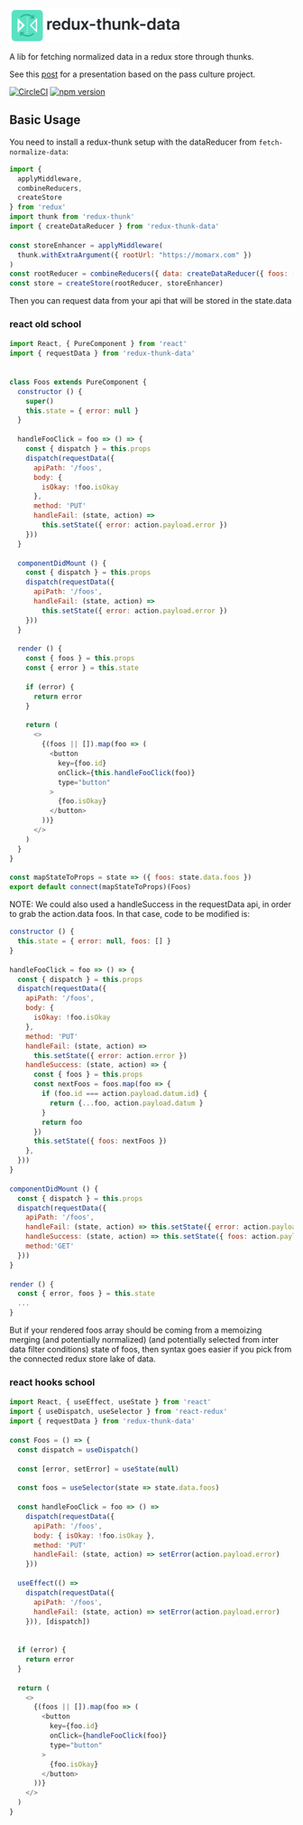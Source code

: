 <img alt="redux-thunk-data logo" src="https://raw.githubusercontent.com/betagouv/redux-thunk-data/master/icon.png" height=60/>

A lib for fetching normalized data in a redux store through thunks.

See this [post](https://medium.com/pass-culture/2-an-open-source-app-94d9de8d6eee) for a presentation based on the pass culture project.

[![CircleCI](https://circleci.com/gh/betagouv/redux-thunk-data/tree/master.svg?style=svg)](https://circleci.com/gh/betagouv/redux-thunk-data/tree/master)
[![npm version](https://img.shields.io/npm/v/redux-thunk-data.svg?style=flat-square)](https://npmjs.org/package/redux-thunk-data)

## Basic Usage

You need to install a redux-thunk setup with the dataReducer from `fetch-normalize-data`:

```javascript
import {
  applyMiddleware,
  combineReducers,
  createStore
} from 'redux'
import thunk from 'redux-thunk'
import { createDataReducer } from 'redux-thunk-data'

const storeEnhancer = applyMiddleware(
  thunk.withExtraArgument({ rootUrl: "https://momarx.com" })
)
const rootReducer = combineReducers({ data: createDataReducer({ foos: [] }) })
const store = createStore(rootReducer, storeEnhancer)
```

Then you can request data from your api that will be stored
in the state.data

### react old school

```javascript
import React, { PureComponent } from 'react'
import { requestData } from 'redux-thunk-data'


class Foos extends PureComponent {
  constructor () {
    super()
    this.state = { error: null }
  }

  handleFooClick = foo => () => {
    const { dispatch } = this.props
    dispatch(requestData({
      apiPath: '/foos',
      body: {
        isOkay: !foo.isOkay
      },
      method: 'PUT'
      handleFail: (state, action) =>
        this.setState({ error: action.payload.error })
    }))
  }

  componentDidMount () {
    const { dispatch } = this.props
    dispatch(requestData({
      apiPath: '/foos',
      handleFail: (state, action) =>
        this.setState({ error: action.payload.error })
    }))
  }

  render () {
    const { foos } = this.props
    const { error } = this.state

    if (error) {
      return error
    }

    return (
      <>
        {(foos || []).map(foo => (
          <button
            key={foo.id}
            onClick={this.handleFooClick(foo)}
            type="button"
          >
            {foo.isOkay}
          </button>
        ))}
      </>
    )
  }
}

const mapStateToProps = state => ({ foos: state.data.foos })
export default connect(mapStateToProps)(Foos)
```

NOTE: We could also used a handleSuccess in the requestData api, in order to grab the action.data foos. In that case, code to be modified is:

```javascript
constructor () {
  this.state = { error: null, foos: [] }
}

handleFooClick = foo => () => {
  const { dispatch } = this.props
  dispatch(requestData({
    apiPath: '/foos',
    body: {
      isOkay: !foo.isOkay
    },
    method: 'PUT'
    handleFail: (state, action) =>
      this.setState({ error: action.error })
    handleSuccess: (state, action) => {
      const { foos } = this.props
      const nextFoos = foos.map(foo => {
        if (foo.id === action.payload.datum.id) {
          return {...foo, action.payload.datum }
        }
        return foo
      })
      this.setState({ foos: nextFoos })
    },
  }))
}

componentDidMount () {
  const { dispatch } = this.props
  dispatch(requestData({
    apiPath: '/foos',
    handleFail: (state, action) => this.setState({ error: action.payload.error }),
    handleSuccess: (state, action) => this.setState({ foos: action.payload.data }),
    method:'GET'
  }))
}

render () {
  const { error, foos } = this.state
  ...
}
```

But if your rendered foos array should be coming from a memoizing merging (and potentially normalized) (and potentially selected from inter data filter conditions) state of foos, then syntax goes easier if you pick from the connected redux store lake of data.



### react hooks school

```javascript
import React, { useEffect, useState } from 'react'
import { useDispatch, useSelector } from 'react-redux'
import { requestData } from 'redux-thunk-data'

const Foos = () => {
  const dispatch = useDispatch()

  const [error, setError] = useState(null)

  const foos = useSelector(state => state.data.foos)

  const handleFooClick = foo => () =>
    dispatch(requestData({
      apiPath: '/foos',
      body: { isOkay: !foo.isOkay },
      method: 'PUT'
      handleFail: (state, action) => setError(action.payload.error)
    }))

  useEffect(() =>
    dispatch(requestData({
      apiPath: '/foos',
      handleFail: (state, action) => setError(action.payload.error)
    })), [dispatch])


  if (error) {
    return error
  }

  return (
    <>
      {(foos || []).map(foo => (
        <button
          key={foo.id}
          onClick={handleFooClick(foo)}
          type="button"
        >
          {foo.isOkay}
        </button>
      ))}
    </>
  )
}
```
